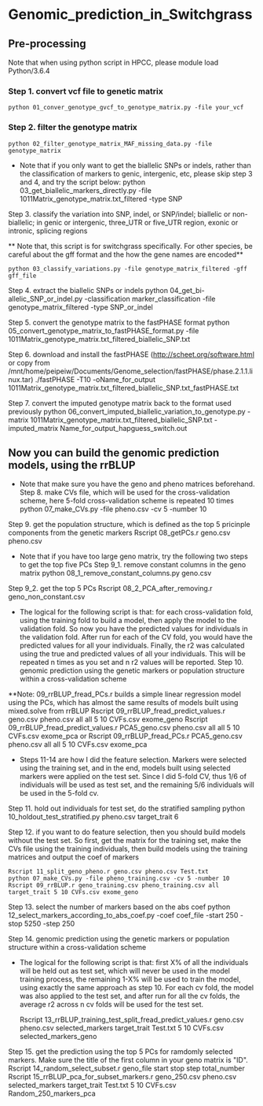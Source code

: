 # Genomic_prediction_in_Switchgrass

## Pre-processing
Note that when using python script in HPCC, please module load Python/3.6.4

### Step 1. convert vcf file to genetic matrix

	python 01_conver_genotype_gvcf_to_genotype_matrix.py -file your_vcf
 
### Step 2. filter the genotype matrix

	python 02_filter_genotype_matrix_MAF_missing_data.py -file genotype_matrix
 
* Note that if you only want to get the biallelic SNPs or indels, rather than the classification of markers to genic, intergenic, etc, please skip step 3 and 4, and try the script below:
	python 03_get_biallelic_markers_directly.py -file 1011Matrix_genotype_matrix.txt_filtered -type SNP

Step 3. classify the variation into SNP, indel, or SNP/indel; biallelic or non-biallelic; in genic or intergenic, three_UTR or five_UTR region, exonic or intronic, splicing regions

** Note that, this script is for switchgrass specifically. For other species, be careful about the gff format and the how the gene names are encoded**

	python 03_classify_variations.py -file genotype_matrix_filtered -gff gff_file

Step 4. extract the biallelic SNPs or indels
	python 04_get_bi-allelic_SNP_or_indel.py -classification marker_classification -file genotype_matrix_filtered -type SNP_or_indel

 
Step 5. convert the genotype matrix to the fastPHASE format
	python 05_convert_genotype_matrix_to_fastPHASE_format.py -file 1011Matrix_genotype_matrix.txt_filtered_biallelic_SNP.txt
 
Step 6. download and install the fastPHASE (http://scheet.org/software.html or copy from /mnt/home/peipeiw/Documents/Genome_selection/fastPHASE/phase.2.1.1.linux.tar)
	./fastPHASE -T10 -oName_for_output 1011Matrix_genotype_matrix.txt_filtered_biallelic_SNP.txt_fastPHASE.txt

Step 7. convert the imputed genotype matrix back to the format used previously
	python 06_convert_imputed_biallelic_variation_to_genotype.py -matrix 1011Matrix_genotype_matrix.txt_filtered_biallelic_SNP.txt -imputed_matrix Name_for_output_hapguess_switch.out
 
 
## Now you can build the genomic prediction models, using the rrBLUP
* Note that make sure you have the geno and pheno matrices beforehand.
Step 8. make CVs file, which will be used for the cross-validation scheme, here 5-fold cross-validation scheme is repeated 10 times
	python 07_make_CVs.py -file pheno.csv -cv 5 -number 10

Step 9. get the population structure, which is defined as the top 5 pricinple components from the genetic markers
	Rscript 08_getPCs.r geno.csv pheno.csv
 
* Note that if you have too large geno matrix, try the following two steps to get the top five PCs
Step 9_1. remove constant columns in the geno matrix
	python 08_1_remove_constant_columns.py geno.csv
 
Step 9_2. get the top 5 PCs
	Rscript 08_2_PCA_after_removing.r geno_non_constant.csv

* The logical for the following script is that: for each cross-validation fold, using the training fold to build a model, then apply the model to the validation fold. So now you have the predicted values for individuals in the  validation fold. After run for each of the CV fold, you would have the predicted values for all your individuals. Finally, the r2 was calculated using the true and predicted values of all your individuals. This will be repeated n times as you set and n r2 values will be reported.
Step 10. genomic prediction using the genetic markers or population structure within a cross-validation scheme

**Note: 09_rrBLUP_fread_PCs.r builds a simple linear regression model using the PCs, which has almost the same results of models built using mixed.solve from rrBLUP
	Rscript 09_rrBLUP_fread_predict_values.r geno.csv pheno.csv all all 5 10 CVFs.csv exome_geno
	Rscript 09_rrBLUP_fread_predict_values.r PCA5_geno.csv pheno.csv all all 5 10 CVFs.csv exome_pca
 or
	Rscript 09_rrBLUP_fread_PCs.r PCA5_geno.csv pheno.csv all all 5 10 CVFs.csv exome_pca


* Steps 11-14 are how I did the feature selection. Markers were selected using the training set, and in the end, models built using selected markers were applied on the test set. Since I did 5-fold CV, thus 1/6 of individuals will be used as test set, and the remaining 5/6 individuals will be used in the 5-fold cv.

Step 11. hold out individuals for test set, do the stratified sampling
	python 10_holdout_test_stratified.py pheno.csv target_trait 6

Step 12. if you want to do feature selection, then you should build models without the test set. So first, get the matrix for the training set, make the CVs file using the training individuals, then build models using the training matrices and output the coef of markers

	Rscript 11_split_geno_pheno.r geno.csv pheno.csv Test.txt
	python 07_make_CVs.py -file pheno_training.csv -cv 5 -number 10
	Rscript 09_rrBLUP.r geno_training.csv pheno_training.csv all target_trait 5 10 CVFs.csv exome_geno

Step 13. select the number of markers based on the abs coef
	python 12_select_markers_according_to_abs_coef.py  -coef coef_file -start 250 -stop 5250 -step 250

Step 14. genomic prediction using the genetic markers or population structure within a cross-validation scheme

* The logical for the following script is that: first X% of all the individuals will be held out as test set, which will never be used in the model training process, the remaining 1-X% will be used to train the model, using exactly the same approach as step 10. For each cv fold, the model was also applied to the test set, and after run for all the cv folds, the average r2 across n cv folds will be used for the test set. 

	Rscript 13_rrBLUP_training_test_split_fread_predict_values.r geno.csv pheno.csv selected_markers target_trait Test.txt 5 10 CVFs.csv selected_markers_geno

Step 15. get the prediction using the top 5 PCs for ramdomly selected markers. Make sure the title of the first column in your geno matrix is "ID".
	Rscript 14_random_select_subset.r geno_file start stop step total_number
	Rscript 15_rrBLUP_pca_for_subset_markers.r geno_250.csv pheno.csv selected_markers target_trait Test.txt 5 10 CVFs.csv Random_250_markers_pca
 